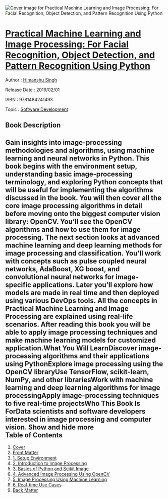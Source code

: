 ![Cover image for Practical Machine Learning and Image Processing: For Facial Recognition, Object Detection, and Pattern Recognition Using Python](https://imgdetail.ebookreading.net/cover/cover/20200215/EB9781484241493.jpg)

[Practical Machine Learning and Image Processing: For Facial Recognition, Object Detection, and Pattern Recognition Using Python](https://ebookreading.net/view/book/Practical+Machine+Learning+and+Image+Processing%3A+For+Facial+Recognition%2C+Object+Detection%2C+and+Pattern+Recognition+Using+Python-EB9781484241493_1.html "Practical Machine Learning and Image Processing: For Facial Recognition, Object Detection, and Pattern Recognition Using Python")
====================================================================================================================

Author : [Himanshu Singh](https://ebookreading.net/search/author/Himanshu+Singh)

Release Date : 2019/02/01

ISBN : 9781484241493

Topic : [Software Development](https://ebookreading.net/search/category/software-development)

Book Description
-----------------

 Gain insights into image-processing methodologies and algorithms, using machine learning and neural networks in Python. This book begins with the environment setup, understanding basic image-processing terminology, and exploring Python concepts that will be useful for implementing the algorithms discussed in the book. You will then cover all the core image processing algorithms in detail before moving onto the biggest computer vision library: OpenCV. You’ll see the OpenCV algorithms and how to use them for image processing. The next section looks at advanced machine learning and deep learning methods for image processing and classification. You’ll work with concepts such as pulse coupled neural networks, AdaBoost, XG boost, and convolutional neural networks for image-specific applications. Later you’ll explore how models are made in real time and then deployed using various DevOps tools. All the concepts in Practical Machine Learning and Image Processing are explained using real-life scenarios. After reading this book you will be able to apply image processing techniques and make machine learning models for customized application.What You Will LearnDiscover image-processing algorithms and their applications using PythonExplore image processing using the OpenCV libraryUse TensorFlow, scikit-learn, NumPy, and other librariesWork with machine learning and deep learning algorithms for image processingApply image-processing techniques to five real-time projectsWho This Book Is ForData scientists and software developers interested in image processing and computer vision.        Show and hide more                
Table of Contents
-----------------

1. [Cover](https://ebookreading.net/view/book/Practical+Machine+Learning+and+Image+Processing%3A+For+Facial+Recognition%2C+Object+Detection%2C+and+Pattern+Recognition+Using+Python-EB9781484241493_1.html)
1. [Front Matter](https://ebookreading.net/view/book/Practical+Machine+Learning+and+Image+Processing%3A+For+Facial+Recognition%2C+Object+Detection%2C+and+Pattern+Recognition+Using+Python-EB9781484241493_2.html)
1. [1. Setup Environment](https://ebookreading.net/view/book/Practical+Machine+Learning+and+Image+Processing%3A+For+Facial+Recognition%2C+Object+Detection%2C+and+Pattern+Recognition+Using+Python-EB9781484241493_3.html)
1. [2. Introduction to Image Processing](https://ebookreading.net/view/book/Practical+Machine+Learning+and+Image+Processing%3A+For+Facial+Recognition%2C+Object+Detection%2C+and+Pattern+Recognition+Using+Python-EB9781484241493_4.html)
1. [3. Basics of Python and Scikit Image](https://ebookreading.net/view/book/Practical+Machine+Learning+and+Image+Processing%3A+For+Facial+Recognition%2C+Object+Detection%2C+and+Pattern+Recognition+Using+Python-EB9781484241493_5.html)
1. [4. Advanced Image Processing Using OpenCV](https://ebookreading.net/view/book/Practical+Machine+Learning+and+Image+Processing%3A+For+Facial+Recognition%2C+Object+Detection%2C+and+Pattern+Recognition+Using+Python-EB9781484241493_6.html)
1. [5. Image Processing Using Machine Learning](https://ebookreading.net/view/book/Practical+Machine+Learning+and+Image+Processing%3A+For+Facial+Recognition%2C+Object+Detection%2C+and+Pattern+Recognition+Using+Python-EB9781484241493_7.html)
1. [6. Real-time Use Cases](https://ebookreading.net/view/book/Practical+Machine+Learning+and+Image+Processing%3A+For+Facial+Recognition%2C+Object+Detection%2C+and+Pattern+Recognition+Using+Python-EB9781484241493_8.html)
1. [Back Matter](https://ebookreading.net/view/book/Practical+Machine+Learning+and+Image+Processing%3A+For+Facial+Recognition%2C+Object+Detection%2C+and+Pattern+Recognition+Using+Python-EB9781484241493_9.html)
